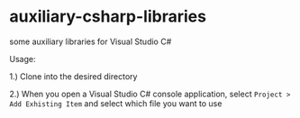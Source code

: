# auxiliary-csharp-libraries
some auxiliary libraries for Visual Studio C#

Usage:

1.) Clone into the desired directory

2.) When you open a Visual Studio C# console application, select `Project > Add Exhisting Item` and select which file you want to use
